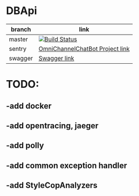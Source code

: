 # DBApi

| branch  |  link |
|---|---|
| master  |  [![Build Status](https://travis-ci.org/OmniChannelChatBot/DBApi.svg?branch=master)](https://travis-ci.org/OmniChannelChatBot/DBApi) |
| sentry  |  [OmniChannelChatBot Project link](https://sentry.io/organizations/omnichannelchatbot/issues/?project=1881531) |
| swagger  |  [Swagger link](http://localhost:5003/api-doc/) |

# TODO:
## -add docker
## -add opentracing, jaeger
## -add polly
## -add common exception handler
## -add StyleCopAnalyzers

